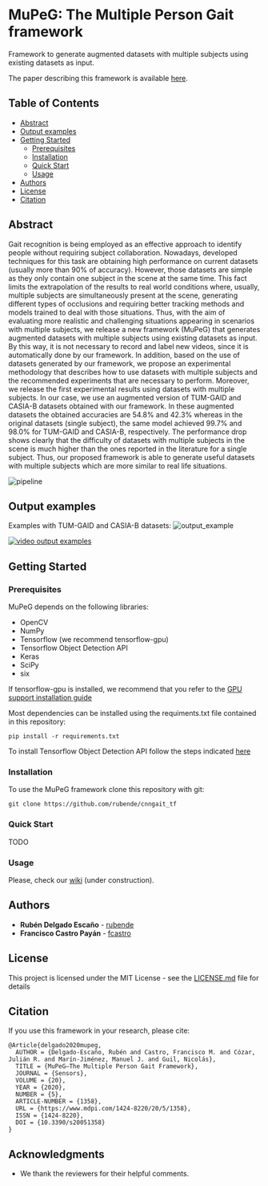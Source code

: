 # MuPeG: The Multiple Person Gait framework

Framework to generate augmented datasets with multiple subjects using existing datasets as input.

The paper describing this framework is available [here](https://www.mdpi.com/1424-8220/20/5/1358).

<!-- TABLE OF CONTENTS -->
## Table of Contents
* [Abstract](#abstract)
* [Output examples](#output-examples)
* [Getting Started](#getting-started)
    * [Prerequisites](#prerequisites)
    * [Installation](#installation)
    * [Quick Start](#quick-start)
    * [Usage](#usage)
* [Authors](#authors)
* [License](#license)
* [Citation](#citation)

## Abstract
Gait recognition is being employed as an effective approach to identify people without requiring subject collaboration. Nowadays, developed techniques for this task are obtaining high performance on current datasets (usually more than 90% of accuracy). However, those datasets are simple as they only contain one subject in the scene at the same time. This fact limits the extrapolation of the results to real world conditions where, usually, multiple subjects are simultaneously present at the scene, generating different types of occlusions and requiring better tracking methods and models trained to deal with those situations. Thus, with the aim of evaluating more realistic and challenging situations appearing in scenarios with multiple subjects, we release a new framework (MuPeG) that generates augmented datasets with multiple subjects using existing datasets as input. By this way, it is not necessary to record and label new videos, since it is automatically done by our framework. In addition, based on the use of datasets generated by our framework, we propose an experimental methodology that describes how to use datasets with multiple subjects and the recommended experiments that are necessary to perform. Moreover, we release the first experimental results using datasets with multiple subjects. In our case, we use an augmented version of TUM-GAID and CASIA-B datasets obtained with our framework. In these augmented datasets the obtained accuracies are 54.8% and 42.3% whereas in the original datasets (single subject), the same model achieved 99.7% and 98.0% for TUM-GAID and CASIA-B, respectively. The performance drop shows clearly that the difficulty of datasets with multiple subjects in the scene is much higher than the ones reported in the literature for a single subject. Thus, our proposed framework is able to generate useful datasets with multiple subjects which are more similar to real life situations.

![pipeline](https://www.mdpi.com/sensors/sensors-20-01358/article_deploy/html/images/sensors-20-01358-g001.png)


## Output examples
Examples with TUM-GAID and CASIA-B datasets:
![output_example](https://www.mdpi.com/sensors/sensors-20-01358/article_deploy/html/images/sensors-20-01358-g002.png)

[![video output examples](https://j.gifs.com/JyR8vP.gif)](https://www.youtube.com/watch?v=JB_sLVr279g)

## Getting Started

### Prerequisites

MuPeG depends on the following libraries:

- OpenCV
- NumPy
- Tensorflow (we recommend tensorflow-gpu)
- Tensorflow Object Detection API
- Keras
- SciPy
- six

If tensorflow-gpu is installed, we recommend that you refer to the [GPU support installation guide](https://www.tensorflow.org/install/gpu)

Most dependencies can be installed using the requiments.txt file contained in this repository:

```
pip install -r requirements.txt
```

To install Tensorflow Object Detection API follow the steps indicated [here](https://github.com/tensorflow/models/blob/master/research/object_detection/g3doc/installation.md)

### Installation

To use the MuPeG framework clone this repository with git:

```
git clone https://github.com/rubende/cnngait_tf
```

### Quick Start

TODO

### Usage

Please, check our [wiki](https://github.com/rubende/mupeg/wiki/Usage) (under construction).

## Authors

* **Rubén Delgado Escaño** - [rubende](https://github.com/rubende)
* **Francisco Castro Payán** - [fcastro](https://github.com/fcastro)

## License

This project is licensed under the MIT License - see the [LICENSE.md](LICENSE.md) file for details

## Citation

If you use this framework in your research, please cite:

```
@Article{delgado2020mupeg,
  AUTHOR = {Delgado-Escaño, Rubén and Castro, Francisco M. and Cózar, Julián R. and Marín-Jiménez, Manuel J. and Guil, Nicolás},
  TITLE = {MuPeG—The Multiple Person Gait Framework},
  JOURNAL = {Sensors},
  VOLUME = {20},
  YEAR = {2020},
  NUMBER = {5},
  ARTICLE-NUMBER = {1358},
  URL = {https://www.mdpi.com/1424-8220/20/5/1358},
  ISSN = {1424-8220},
  DOI = {10.3390/s20051358}
}
```

## Acknowledgments

* We thank the reviewers for their helpful comments.
